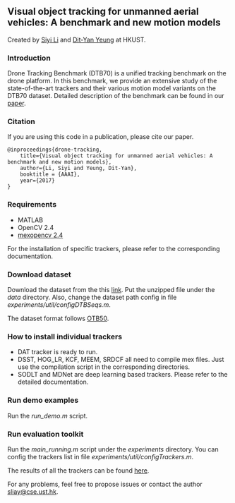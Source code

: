## Visual object tracking for unmanned aerial vehicles: A benchmark and new motion models

Created by [Siyi Li](http://lisiyi.me) and [Dit-Yan Yeung](http://home.cse.ust.hk/~dyyeung) at HKUST.

### Introduction
Drone Tracking Benchmark (DTB70) is a unified tracking benchmark on the drone platform. 
In this benchmark, we provide an extensive study of the state-of-the-art trackers and their various motion model variants on the DTB70 dataset.
Detailed description of the benchmark can be found in our [paper](http://lisiyi.me/paper/AAAI17_UAV.pdf).

### Citation
If you are using this code in a publication, please cite our paper.

    @inproceedings{drone-tracking,
	    title={Visual object tracking for unmanned aerial vehicles: A benchmark and new motion models},
	    author={Li, Siyi and Yeung, Dit-Yan},
	    booktitle = {AAAI},
	    year={2017}
    }
    
### Requirements
* MATLAB
* OpenCV 2.4
* [mexopencv 2.4](https://github.com/kyamagu/mexopencv/tree/v2.4)

For the installation of specific trackers, please refer to the corresponding documentation.

### Download dataset
Download the dataset from the this [link](https://www.dropbox.com/s/s1fj99s2six4lrs/DTB70.tar.gz?dl=0).
Put the unzipped file under the *data* directory.
Also, change the dataset path config in file *experiments/util/configDTBSeqs.m*.

The dataset format follows [OTB50](http://cvlab.hanyang.ac.kr/tracker_benchmark/index.html).

### How to install individual trackers
* DAT tracker is ready to run.
* DSST, HOG_LR, KCF, MEEM, SRDCF all need to compile mex files. Just use the compilation script in the corresponding directories.
* SODLT and MDNet are deep learning based trackers. Please refer to the detailed documentation.

### Run demo examples
Run the *run_demo.m* script.

### Run evaluation toolkit
Run the *main_running.m* script under the *experiments* directory. You can config the trackers list in file *experiments/util/configTrackers.m*.

The results of all the trackers can be found [here](https://www.dropbox.com/s/2cdzf51rxvbg6a1/results_OPE.zip?dl=0).

For any problems, feel free to propose issues or contact the author sliay@cse.ust.hk.
